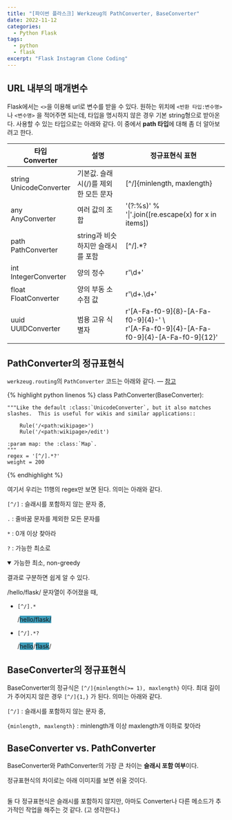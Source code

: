 ```yaml
---
title: "[파이썬 플라스크] Werkzeug의 PathConverter, BaseConverter"
date: 2022-11-12
categories:
  - Python Flask
tags:
  - python
  - flask
excerpt: "Flask Instagram Clone Coding"
---
```


## URL 내부의 매개변수

Flask에서는 `<>`을 이용해 url로 변수를 받을 수 있다. 원하는 위치에 `<반환 타입:변수명>` 나 `<변수명>` 을 적어주면 되는데, 타입을 명시하지 않은 경우 기본 string형으로 받아온다. 사용할 수 있는 타입으로는 아래와 같다. 이 중에서 **path 타입**에 대해 좀 더 알아보려고 한다.

| 타입<br/>Converter          | 설명                                 | 정규표현식 표현                                                                           |
| --------------------------- | ------------------------------------ | ----------------------------------------------------------------------------------------- |
| string<br/>UnicodeConverter | 기본값. 슬래시(/)를 제외한 모든 문자 | [^/]{minlength, maxlength}                                                                |
| any<br/>AnyConverter        | 여러 값의 조합                       | '(?:%s)' % '\|'.join([re.escape(x) for x in items])                                       |
| path<br/>PathConverter      | string과 비슷하지만 슬래시를 포함    | [^/].*?                                                                                   |
| int<br/>IntegerConverter    | 양의 정수                            | r'\d+'                                                                                    |
| float<br/>FloatConverter    | 양의 부동 소수점 값                  | r'\d+\.\d+'                                                                               |
| uuid<br/>UUIDConverter      | 범용 고유 식별자                     | r'[A-Fa-f0-9]{8}-[A-Fa-f0-9]{4}-' \ <br/>r'[A-Fa-f0-9]{4}-[A-Fa-f0-9]{4}-[A-Fa-f0-9]{12}' |

## PathConverter의 정규표현식

`werkzeug.routing`의 `PathConverter` 코드는 아래와 같다. — [참고](https://tedboy.github.io/flask/_modules/werkzeug/routing.html)

{% highlight python linenos %}
class PathConverter(BaseConverter):

    """Like the default :class:`UnicodeConverter`, but it also matches
    slashes.  This is useful for wikis and similar applications::

        Rule('/<path:wikipage>')
        Rule('/<path:wikipage>/edit')

    :param map: the :class:`Map`.
    """
    regex = '[^/].*?'
    weight = 200
{% endhighlight %}

여기서 우리는 11행의 regex만 보면 된다. 의미는 아래와 같다.

`[^/]` : 슬래시를 포함하지 않는 문자 중,

`.` : 줄바꿈 문자를 제외한 모든 문자를

`*` : 0개 이상 찾아라

`?` : 가능한 최소로


<details open>
<summary>가능한 최소, non-greedy</summary>
<div markdown="1">
    
결과로 구분하면 쉽게 알 수 있다.

/hello/flask/ 문자열이 주어졌을 때,

- `[^/].*`
    
  /<span style="background-color:#3b9cba;">hello/flask/</span>
    
- `[^/].*?`
    
  /<span style="background-color:#3b9cba;">hello</span>/<span style="background-color:#3b9cba;">flask</span>/

</div>
</details>


## BaseConverter의 정규표현식

BaseConverter의 정규식은 `[^/]{minlength(>= 1), maxlength}` 이다. 최대 길이가 주어지지 않은 경우 `[^/]{1,}` 가 된다. 의미는 아래와 같다.

`[^/]` : 슬래시를 포함하지 않는 문자 중,

`{minlength, maxlength}` : minlength개 이상 maxlength개 이하로 찾아라

## BaseConverter vs. PathConverter

BaseConverter와 PathConverter의 가장 큰 차이는 **슬래시 포함 여부**이다.

정규표현식의 차이로는 아래 이미지를 보면 쉬울 것이다. 

<figure class="align-center">
  <img src="{{ site.url }}{{ site.baseurl }}/assets/images/python/flask/instagram/regex.png" alt="">
</figure>

둘 다 정규표현식은 슬래시를 포함하지 않지만, 아마도 Converter나 다른 메소드가 추가적인 작업을 해주는 것 같다. (고 생각한다.)
